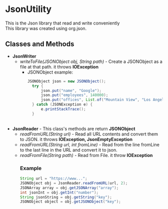 # JsonUtility
This is the Json library that read and write conveniently<br>
This library was created using org.json.

## Classes and Methods
* **JsonWriter**
  + *writeToFile(JSONObject obj, String path)* - Create a JSONObject as a file at that path. it throws **IOException**
    + JSONObject example:
      ```java
      JSONObject json = new JSONObject();
        try {
            json.put("name", "Google");
            json.put("employees", 140000);
            json.put("offices", List.of("Mountain View", "Los Angeles", "New York"));
        } catch (JSONException e) {
            e.printStackTrace();
        }
      ```
      <br>
* **JsonReader** - This class's methods are return **JSONObject**
  + *readFromURL(String url)* - Read all URL contents and convert them to JSON. it throws **IOException, JsonEmptyException**
  + *readFromURL(String url, int fromLine)* - Read from the line fromLine to the last line in the URL and convert it to json.
  + *readFromFile(String path)* - Read from File. it throw **IOException**
    ### Example
    ```java
    String url = "https://www...";
    JSONObject obj = JsonReader.readFromURL(url, 2);
    JSONArray array = obj.getJSONArray("array");
    int jsonInt = obj.getInt("number");
    String jsonString = obj.getString("key");
    JSONObject object = obj.getJSONObject("key");
    ```
